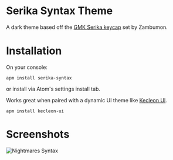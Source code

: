 # Serika Syntax Theme

A dark theme based off the [GMK Serika keycap](https://zambumon.com/serika/) set by Zambumon.

# Installation

On your console:
```
apm install serika-syntax
```
or install via Atom's settings install tab.

Works great when paired with a dynamic UI theme like [Kecleon UI](https://github.com/arturoalviar/atom-kecleon-ui).

```
apm install kecleon-ui
```

# Screenshots

![Nightmares Syntax](https://i.imgur.com/H11Jg0O.png)
